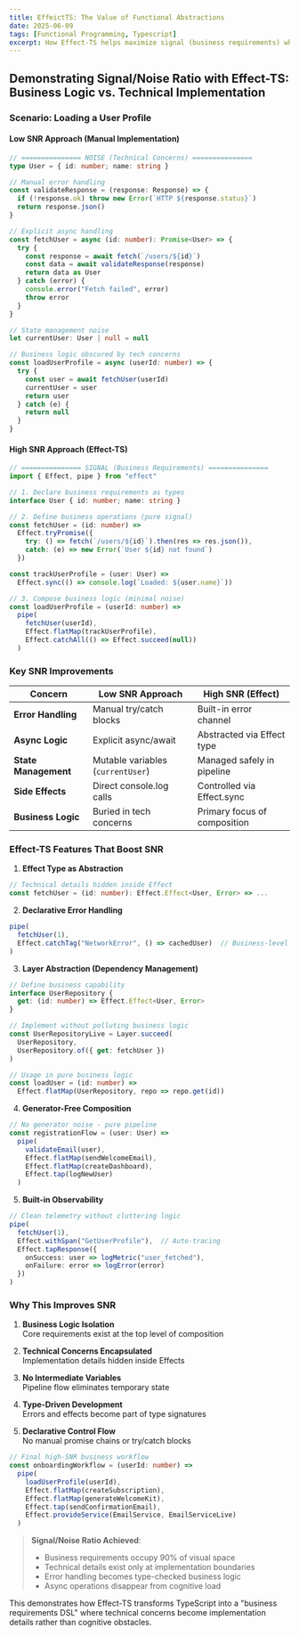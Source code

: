 ```yaml
---
title: EffeictTS: The Value of Functional Abstractions
date: 2025-06-09
tags: [Functional Programming, Typescript]
excerpt: How Effect-TS helps maximize signal (business requirements) while minimizing noise (technical implementation) through functional abstractions
---
```



## Demonstrating Signal/Noise Ratio with Effect-TS: Business Logic vs. Technical Implementation  

### Scenario: Loading a User Profile

#### Low SNR Approach (Manual Implementation)

```typescript
// =============== NOISE (Technical Concerns) ===============
type User = { id: number; name: string }

// Manual error handling
const validateResponse = (response: Response) => {
  if (!response.ok) throw new Error(`HTTP ${response.status}`)
  return response.json()
}

// Explicit async handling
const fetchUser = async (id: number): Promise<User> => {
  try {
    const response = await fetch(`/users/${id}`)
    const data = await validateResponse(response)
    return data as User
  } catch (error) {
    console.error("Fetch failed", error)
    throw error
  }
}

// State management noise
let currentUser: User | null = null

// Business logic obscured by tech concerns
const loadUserProfile = async (userId: number) => {
  try {
    const user = await fetchUser(userId)
    currentUser = user
    return user
  } catch (e) {
    return null
  }
}
```

#### High SNR Approach (Effect-TS)

```typescript
// =============== SIGNAL (Business Requirements) ===============
import { Effect, pipe } from "effect"

// 1. Declare business requirements as types
interface User { id: number; name: string }

// 2. Define business operations (pure signal)
const fetchUser = (id: number) => 
  Effect.tryPromise({
    try: () => fetch(`/users/${id}`).then(res => res.json()),
    catch: (e) => new Error(`User ${id} not found`)
  })

const trackUserProfile = (user: User) => 
  Effect.sync(() => console.log(`Loaded: ${user.name}`))

// 3. Compose business logic (minimal noise)
const loadUserProfile = (userId: number) => 
  pipe(
    fetchUser(userId),
    Effect.flatMap(trackUserProfile),
    Effect.catchAll(() => Effect.succeed(null))
  )
```

### Key SNR Improvements

| **Concern**          | **Low SNR Approach**               | **High SNR (Effect)**              |
|----------------------|-----------------------------------|-----------------------------------|
| **Error Handling**   | Manual try/catch blocks           | Built-in error channel            |
| **Async Logic**      | Explicit async/await              | Abstracted via Effect type        |
| **State Management** | Mutable variables (`currentUser`) | Managed safely in pipeline        |
| **Side Effects**     | Direct console.log calls          | Controlled via Effect.sync        |
| **Business Logic**   | Buried in tech concerns           | Primary focus of composition      |

### Effect-TS Features That Boost SNR

1. **Effect Type as Abstraction**

```typescript
// Technical details hidden inside Effect
const fetchUser = (id: number): Effect.Effect<User, Error> => ...
```

2. **Declarative Error Handling**

```typescript
pipe(
  fetchUser(1),
  Effect.catchTag("NetworkError", () => cachedUser)  // Business-level recovery
)
```

3. **Layer Abstraction (Dependency Management)**

```typescript
// Define business capability
interface UserRepository {
  get: (id: number) => Effect.Effect<User, Error>
}

// Implement without polluting business logic
const UserRepositoryLive = Layer.succeed(
  UserRepository,
  UserRepository.of({ get: fetchUser })
)

// Usage in pure business logic
const loadUser = (id: number) => 
  Effect.flatMap(UserRepository, repo => repo.get(id))
```

4. **Generator-Free Composition**

```typescript
// No generator noise - pure pipeline
const registrationFlow = (user: User) =>
  pipe(
    validateEmail(user),
    Effect.flatMap(sendWelcomeEmail),
    Effect.flatMap(createDashboard),
    Effect.tap(logNewUser)
  )
```

5. **Built-in Observability**

```typescript
// Clean telemetry without cluttering logic
pipe(
  fetchUser(1),
  Effect.withSpan("GetUserProfile"),  // Auto-tracing
  Effect.tapResponse({
    onSuccess: user => logMetric("user_fetched"),
    onFailure: error => logError(error)
  })
)
```

### Why This Improves SNR

1. **Business Logic Isolation**  
   Core requirements exist at the top level of composition

2. **Technical Concerns Encapsulated**  
   Implementation details hidden inside Effects

3. **No Intermediate Variables**  
   Pipeline flow eliminates temporary state

4. **Type-Driven Development**  
   Errors and effects become part of type signatures

5. **Declarative Control Flow**  
   No manual promise chains or try/catch blocks

```typescript
// Final high-SNR business workflow
const onboardingWorkflow = (userId: number) =>
  pipe(
    loadUserProfile(userId),
    Effect.flatMap(createSubscription),
    Effect.flatMap(generateWelcomeKit),
    Effect.tap(sendConfirmationEmail),
    Effect.provideService(EmailService, EmailServiceLive)
  )
```

> **Signal/Noise Ratio Achieved**:  
>
> - Business requirements occupy 90% of visual space  
> - Technical details exist only at implementation boundaries  
> - Error handling becomes type-checked business logic  
> - Async operations disappear from cognitive load  

This demonstrates how Effect-TS transforms TypeScript into a "business requirements DSL" where technical concerns become implementation details rather than cognitive obstacles.
